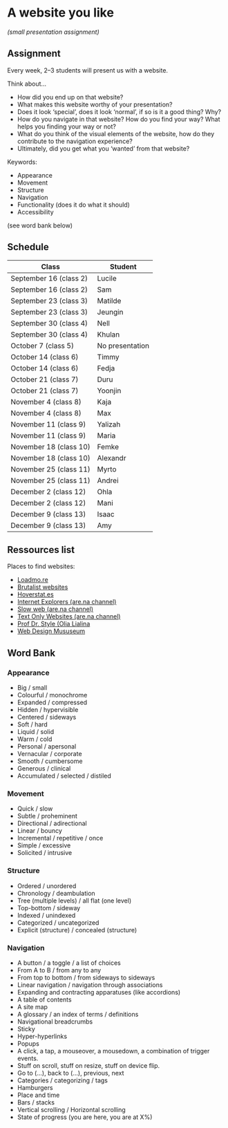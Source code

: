 # A website you like 

*(small presentation assignment)*

## Assignment

Every week, 2–3 students will present us with a website.

Think about… 

- How did you end up on that website?
- What makes this website worthy of your presentation?
- Does it look ‘special’, does it look ‘normal’, if so is it a good thing? Why?
- How do you navigate in that website? How do you find your way? What helps you finding your way or not?
- What do you think of the visual elements of the website, how do they contribute to the navigation experience?
- Ultimately, did you get what you ‘wanted’ from that website?

Keywords:

- Appearance
- Movement
- Structure
- Navigation
- Functionality (does it do what it should)
- Accessibility

(see word bank below)

## Schedule

| Class | Student |
| -------- | --------------------- |
| September 16 (class 2) | Lucile |
| September 16 (class 2) | Sam |
| September 23 (class 3) | Matilde |
| September 23 (class 3) | Jeungin |
| September 30 (class 4) | Nell |
| September 30 (class 4) | Khulan |
| October 7 (class 5) | No presentation |
| October 14 (class 6) | Timmy |
| October 14 (class 6) | Fedja |
| October 21 (class 7) | Duru |
| October 21 (class 7) | Yoonjin |
| November 4 (class 8) | Kaja |
| November 4 (class 8) | Max |
| November 11 (class 9) | Yalizah |
| November 11 (class 9) | Maria |
| November 18 (class 10) | Femke |
| November 18 (class 10) | Alexandr |
| November 25 (class 11) | Myrto |
| November 25 (class 11) | Andrei |
| December 2 (class 12) | Ohla |
| December 2 (class 12) | Mani |
| December 9 (class 13) | Isaac |
| December 9 (class 13) | Amy |


## Ressources list

Places to find websites:

- [Loadmo.re](https://loadmo.re)
- [Brutalist websites](https://brutalistwebsites.com)
- [Hoverstat.es](https://www.hoverstat.es)
- [Internet Explorers (are.na channel)](https://www.are.na/gemma-copeland/internet-explorers)
- [Slow web (are.na channel)](https://www.are.na/morgan-sutherland/slow-web)
- [Text Only Websites (are.na channel)](https://www.are.na/elliott-cost/text-only-websites)
- [Prof Dr. Style (Olia Lialina](http://contemporary-home-computing.org/prof-dr-style/)
- [Web Design Mususeum](https://www.webdesignmuseum.org/gallery)


## Word Bank

### Appearance

- Big / small
- Colourful / monochrome
- Expanded / compressed
- Hidden / hypervisible
- Centered / sideways
- Soft / hard
- Liquid / solid
- Warm / cold
- Personal / apersonal
- Vernacular / corporate
- Smooth / cumbersome
- Generous / clinical
- Accumulated / selected / distiled

### Movement

- Quick / slow
- Subtle / proheminent
- Directional / adirectional
- Linear / bouncy
- Incremental / repetitive / once
- Simple / excessive
- Solicited / intrusive

### Structure

- Ordered / unordered
- Chronology / deambulation
- Tree (multiple levels) / all flat (one level)
- Top-bottom / sideway
- Indexed / unindexed
- Categorized / uncategorized
- Explicit (structure) / concealed (structure)

### Navigation

- A button / a toggle / a list of choices
- From A to B / from any to any
- From top to bottom / from sideways to sideways
- Linear navigation / navigation through associations
- Expanding and contracting apparatuses (like accordions)
- A table of contents
- A site map
- A glossary / an index of terms / definitions
- Navigational breadcrumbs
- Sticky
- Hyper-hyperlinks
- Popups
- A click, a tap, a mouseover, a mousedown, a combination of trigger events.
- Stuff on scroll, stuff on resize, stuff on device flip.
- Go to (...), back to (...), previous, next
- Categories / categorizing / tags
- Hamburgers
- Place and time
- Bars / stacks
- Vertical scrolling / Horizontal scrolling
- State of progress (you are here, you are at X%)
